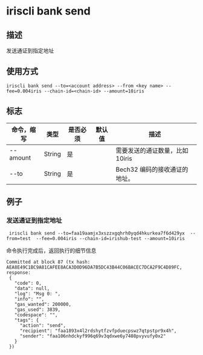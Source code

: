 # iriscli bank send

## 描述

发送通证到指定地址 

## 使用方式

```
iriscli bank send --to=<account address> --from <key name> --fee=0.004iris --chain-id=<chain-id> --amount=10iris
```

 

## 标志

| 命令，缩写       | 类型   | 是否必须 | 默认值                | 描述                                                         |
| ---------------- | ------ | -------- | --------------------- | ------------------------------------------------------------ |
| --amount         | String | 是       |                       | 需要发送的通证数量，比如10iris                               |
| --to             | String | 是       |                       | Bech32 编码的接收通证的地址。                                |



## 例子

### 发送通证到指定地址 

```
 iriscli bank send --to=faa19aamjx3xszzxgqhrh0yqd4hkurkea7f6d429yx  --from=test  --fee=0.004iris --chain-id=irishub-test --amount=10iris
```

命令执行完成后，返回执行的细节信息

```
Committed at block 87 (tx hash: AEA8E49C1BC9A81CAFEE8ACA3D0D96DA7B5DC43B44C06BACEC7DCA2F9C4D89FC, response:
 {
   "code": 0,
   "data": null,
   "log": "Msg 0: ",
   "info": "",
   "gas_wanted": 200000,
   "gas_used": 3839,
   "codespace": "",
   "tags": {
     "action": "send",
     "recipient": "faa1893x4l2rdshytfzvfpduecpswz7qtpstpr9x4h",
     "sender": "faa106nhdckyf996q69v3qdxwe6y7408pvyvufy0x2"
   }
 })
```
